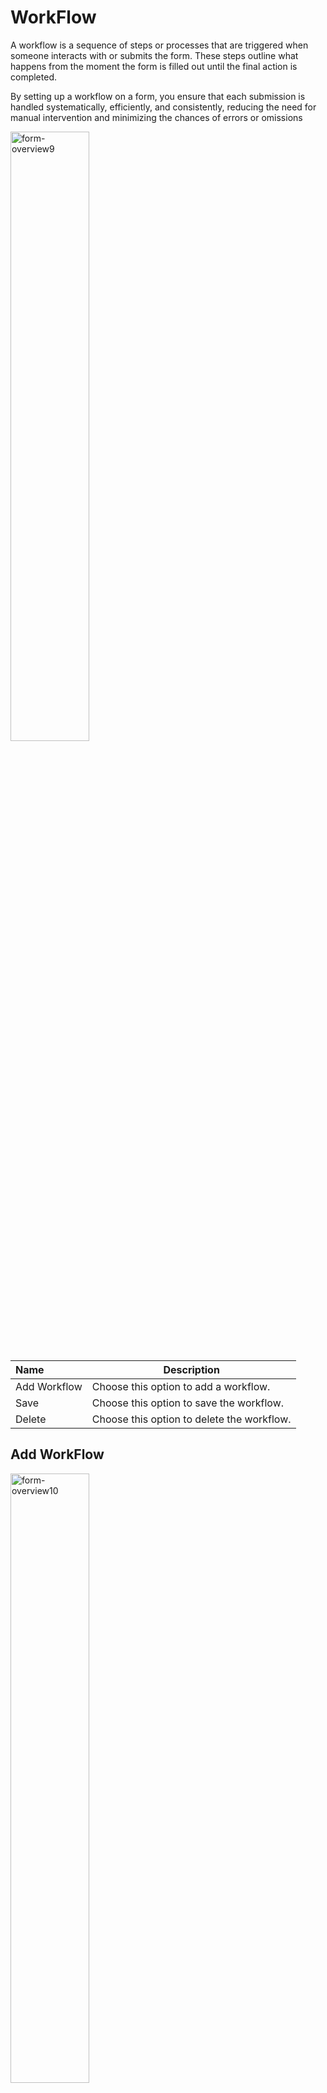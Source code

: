 # WorkFlow

A workflow is a sequence of steps or processes that are triggered when someone interacts with or submits the form. These steps outline what happens from the moment the form is filled out until the final action is completed.

By setting up a workflow on a form, you ensure that each submission is handled systematically, efficiently, and consistently, reducing the need for manual intervention and minimizing the chances of errors or omissions

<p><img src="/static/images/form-overview9.jpg" alt="form-overview9" style="width: 50%;"></p>

**Name** | **Description** 
:--- | ---
Add Workflow | Choose this option to add a workflow.
Save | Choose this option to save the workflow.
Delete | Choose this option to delete the workflow.

## Add WorkFlow

<p><img src="/static/images/form-overview10.jpg" alt="form-overview10" style="width: 50%;"></p>

**Name** | **Description** 
:--- | ---
Name | You can add a name here (lowercase and separated with dashes).
Type | Choose type. You can select from File (Saved, Staged, Published), Task (Completed by a user, Completed by a user from a group), and Form Submission.
Select user | Select user by using the **Browse** button.
Assign to | Select assignee by using the **Browse** button.
Tickler Information | Enter the email address.
Submit | Once you have completed all the fields, click **Submit** to apply your changes.